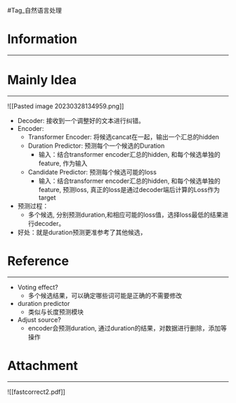 #Tag_自然语言处理 
# Information
---


# Mainly Idea
---
![[Pasted image 20230328134959.png]]

- Decoder: 接收到一个调整好的文本进行纠错。
- Encoder:
	- Transformer Encoder: 将候选cancat在一起，输出一个汇总的hidden
	- Duration Predictor: 预测每个一个候选的Duration    
		-  输入：结合transformer encoder汇总的hidden, 和每个候选单独的feature, 作为输入
	- Candidate Predictor: 预测每个候选可能的loss
		-  输入：结合transformer encoder汇总的hidden, 和每个候选单独的feature, 预测loss, 真正的loss是通过decoder端后计算的Loss作为target
-   预测过程：
	-   多个候选, 分别预测duration,和相应可能的loss值，选择loss最低的结果进行decoder。
-   好处：就是duration预测更准参考了其他候选，
# Reference
---
-   Voting effect?
	-   多个候选结果，可以确定哪些词可能是正确的不需要修改
-   duration predictor
	-   类似与长度预测模块
-   Adjust source?
	-   encoder会预测duration, 通过duration的结果，对数据进行删除，添加等操作
# Attachment
---
![[fastcorrect2.pdf]]